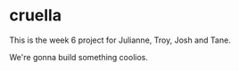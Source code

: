 # cruella
This is the week 6 project for Julianne, Troy, Josh and Tane. 

We're gonna build something coolios. 